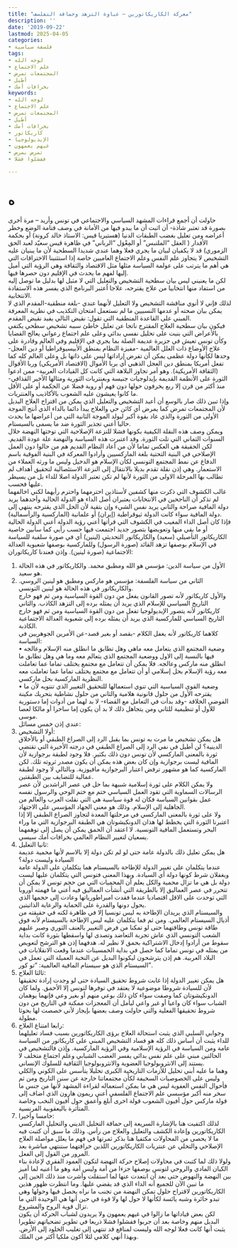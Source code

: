 ```yaml
---
title: "معركة الكاريكاتورين – غباوة التزهد وحماقة التفلسف"
description: ''
date: '2019-09-22'
lastmod: 2025-04-05
categories:
- فلسفة سياسية
tags:
- لوجه الله
- علم الاجتماع
- المجتمعات تمرض
- أطيل
- بخرافات أمك
keywords:
- لوجه الله
- علم الاجتماع
- المجتمعات تمرض
- أطيل
- بخرافات أمك
- كاريكاتور
- الإيديولوجيا
- غيهم يعمهون
- تمرض يمرض
- ففشلوا فشلا

---
```

# **ه**

حاولت أن أجمع قراءات المشهد السياسي والاجتماعي في تونس وأريد – مرة أخرى بصورة قد تعتبر شاذة- أن اثبت أن ما يبدو فيها من الأمانة في وصف قتامة الوضع وخطر أعراضه ومن تعليل بغضب الطبقات الدنيا (هستيريا قيس: الاستاذ خالد كرونة) أو بحكمة الأقدار ( العقل “الملتبس” أو المِعْوَل “الرباني” في ظاهرة قيس سعيّد لعبد الحق الزموري) قد لا يكفيان لبيان ما يجري فعلا وهما عندي شديدا السطحية لأن ما يبنيان عليه التشخيص لا يتجاوز علم النفس وعلم الاجتماع العاميين خاصة إذا استثنينا الاختراقات التي هي أهم ما يترتب على عولمة السياسة مثلها مثل الاقتصاد والثقافة وهي الرؤية التي أميل إليها لفهم ما يحدث في الإقليم دون حصرها فيها.  
لكن ما يعنيني ليس بيان سطحية التشخيص والتعليل التي لا مثيل لها بدليل ما توصل إليه من استفاد منها انتخابيا من علاج يقترحه، علاجا اُعتبر البرنامج الذي يفسر هذه الاستفادة الانتخابية.  
لذلك فإني لا أنوي مناقشة التشخيص ولا التعليل لأنهما عندي -بلغة منطقية-المقدم الذي لا يمكن بيان صحته أو عدمها النسبيين ما لم نستعمل امتحان التكذيب في نظرية المعرفة المبني على القاعدة المنطقية التي تقول: نقيض التالي يفيد نقيض المقدم.  
فيكون بيان سطحية العلاج المقترح ناتجا عن تعليل خاطئ سببه تشخيص سطحي يكتفي بالأعراض التي بنيت على تحليل نفسي بدائي وعلى علم اجتماع رعواني يعالج القضايا وكأن تونس تعيش في جزيرة عديمة الصلة بما يجري في الإقليم وفي العالم وقادرة على علاج الأوضاع ذات العلل العالمية -مفيزة النظام بمنطق الأبيسيوقراطيا أو دين العجل-وحدها لكأنها دولة عظمى يمكن أن تفرض إراداتها ليس على ذاتها بل وعلى العالم كله كما تفعل أمريكا بمنطق دين العجل الذهبي أي بربا الأموال (الاقتصاد الأمريكي) وربا الأقوال (الثقافة الأمريكية). وهو أمر تجاوز البلاهة التي كانت كل القيادات العربية- ممن ادعوا الثورة على الأنظمة القديمة بإيدلوجيات جنيسة وبعنتريات الثورية ومثالها الأخير القذافي- منذ أكثر من قرن إلا ربع يخرفون حولها دون فهم أو روية فضلا عن الحكمة أو على الأقل ما كانوا يعيشون عليه الشعوب بالأكاذيب والعنتريات.  
وإذا تبين ذلك صار بالوسع أن أعيد التشخيص والتعليل الذي يمكن من اقتراح العلاج البديل لأن المجتمعات تمرض كما يمرض أي كائن حي والعلاج يبدأ دائما بالداء الذي أنتج الموجة الأولى من الثورة والذي عاد بقوة أكبر ليولد الموجة الثانية التي من أعراضها ما يحدث حاليا أعني تجذير الثورة ضد ما يسمى بالسيستام.  
ويمكن وصف هذه النقلة الكيفية بكونها فشلا للنزعة الإصلاحية التي توختها النهضة خلال السنوات الثماني التي تلت الثورة. وقد اعتبرت هذه السياسة والنهضة علة عودة القديم. لكن الحقيقة هي العكس تماما لأن من أعاد النظام القديم هم من حالوا دون العمل الإصلاحي في البنية التحتية بلغة الماركسيين وأرادوا المعركة في البنية الفوقية باسم الدفاع عن نمط المجتمع التونسي لكأن الإسلام هو الدخيل وليس ما ورثه العملاء من الاستعمار. وهي إذن نقلة تقدم بديلا بالانتقال إلى النزعة الاستئصالية لتحقيق أهداف لم تطالب بها المرحلة الاولى من الثورة لأنها لم تكن تعتبر الدولة اصلا للداء بل من يسيطر عليها فحسب.  
غالب الكشوف التي ذكرت منها كشفين لأستاذين احترمهما واحترم رأيهما لكني اخالفهما لم تذكر أن الناجحين في الانتخابات يعتبران أصل الداء هو الدولة الحالية وأحدهما يريد دولة المافية صراحة والثاني يريد نفس الشيء وإن بتقية لأن الحل الذي يقترحه ينتهي إلى دولة المافية سواء كانت الدولة ثيوقراطية (إيران) أو علمانية (الماركسية والرأسمالية).  
فإذا كان أصل الداء المغيب في الكشوف التي قرأتها أعني رؤية الدولة أعني الدولة الحالية أو ما بقي منها وتعويضها بتصور جديد اجتمعت فيها حسب رأيي كما سأبين خاصية الكاريكاتور التأصيلي (سعيد) والكاريكاتور التحديثي (لينين) أي في صورة سلفية للسياسة في الإسلام بوصفها تزهد القائد (صورة الرسول) وللماركسية بوصفها شعبوية العدالة الاجتماعية (صورة لينين). وإذن فعندنا كاريكاتوران:  
1. الأول من سياسة الدين: مؤسس هو الله ومطبق محمد. والكاريكاتور في هذه الحالة هو سعيد.  
2. الثاني من سياسة الفلسفة: مؤسس هو ماركس ومطبق هو لينين الروسي. والكاريكاتور في هذه الحالة هو لينين التونسي.  
والأول كاريكاتور لأنه تصور القانون يفعل من دون القوة السياسية ومن ثم فهو خارج التاريخ السياسي للإسلام الذي يريد أن يمثله برده إلى التزهد الكاذب. والثاني كاريكاتور لأنه يتصور الإيديولوجيا تفعل من دون القوة السياسية ومن ثم فهو خارج التاريخ السياسي للماركسية الذي يريد أن يمثله برده إلى شعبوية العدالة الاجتماعية الكاذبة.  
كلاهما كاريكاتور لأنه يغفل الكلام -بقصد أو بغير قصد-عن الأمرين الجوهريين في السياسة:  
• وضعية المجتمع الذي يتعامل معه ماهي وهل تطابق ما انطلق منه الإسلام وعالجه فيها بالنسبة إلى الاول ووضعية المجتمع الذي يتعالم معه وما هي وهل تطابق ما انطلق منه ماركس وعالجه. فلا يمكن أن تتعامل مع مجتمع يختلف تماما عما تعاملت معه رؤية الإسلام بحل إسلامي أو أن تتعامل مع مجتمع يختلف تماما عما تعاملت معه النظرية الماركسية بحل ماركسي.  
• وضعية القوى السياسية التي تنوي استعمالها للتحقيق التغيير الذي تنتويه لأن ما يقترحه الأول من حلول قانونية هلامية والثاني من حلول نشاطية بتحريك مكينة الفوضى الخلاقة -وقد بدأت في التعامل مع القضاء- لا بد لهما من أدوات إما دستورية للأول أو تنظيمية للثاني ومن يتجاهل ذلك لا بد أن يكون إما ساحرا أو مالكا لعصا موسى.  
عندي إذن خمس مسائل:  
1. أولا التشخيص:  
هل يمكن تشخيص ما مرت به تونس بما يقبل الرد إلى الصراع الطبقي أو بالأخلاق الدينية؟ لن أطيل في نفي الرد إلى الصراع الطبقي في درجته الأخيرة التي تقتضي ثورة بالمعنى الماركسي لأن تونس دون ذلك بكثير. فلا وجود لطبقة برجوازية لأن المافية ليست برجوازية وإن كان بعض هذه يمكن أن يكون مصدر ثروته تلك. لكن الماركسية كما هو مشهور ترفض اعتبار البرجوازية مافيوزية. وبالتالي لا وجود لطبقة عمالية للتضايف بين الطبقتين.  
ولا يمكن الكلام على ثورة إسلامية شبيهة بما حل في عصر الراشدين لأن عصر الرسالات السماوية التي تقود العمل السياسي ختم مع ختم الوحي والرسول نفسه عمل بقوانين السياسة فكان له قوة سياسية هي التي نقلت العرب والعالم من الجاهلية إلى الإسلام. وذلك هو معنى الجهاد المؤسس على الاجتهاد.  
ولا على ثورة بالمعنى الماركسي في مرحلتها المعدة لتجاوز الصراع الطبقي إلا إذا اعتبرنا الثورة التي يخطط لها هذان الدونكيشوتان هي الطبقة البرجوازية التي ما وراء البحر وتستعمل المافية التونسية. لا اعتقد أن الحمق يمكن أن يصل إلى توهمهما يسعيان لتغيير النظام العالمي بخرافات أمك سيسي.  
2. ثانيا التعليل:  
هل يمكن تعليل ذلك بالدولة عامة حتى لو لم تكن دولة إلا بالاسم لأنها محمية عديمة السيادة وليست دولة؟  
عندما يتكلمان على تغيير الدولة للإطاحة بالسيستام هما يتكلمان على الدولة عامة ويغفلان شرط كونها دولة أي السيادة. وبهذا المعنى فتونس التي يتكلمان عليها ليست دولة بل هي ما تزال محمية والكل يعلم أن المحميات التي من حجم تونس لا يمكن أن تتحرر في عصر العماليق إلا بالطريقة التي أنشأت العماليق فيه أعني ما فهمته أوروبا التي توحدت على الاقل اقتصاديا عندما فقدت امبراطورياتها وعادت إلى حجمها الذي يحول دونها والقدرة على الحماية والرعاية الذاتيتين.  
والسيستام الذي يريدان الإطاحة به ليس تونسيا إلا في ظاهرة لكنه في حقيقته من أذيال السيستام العالمي. ومن ثم فما يتكلمان عليه ليس الإطاحة بالسيستام لأنه فوق طاقة تونس وطاقتهما حتى لو تمكنا من فرض التغيير بالعنف الثوري وصبر عليهم الشعب التونسي الذي عاش تجربة التعاضد وتصدى لها واسقطها بثورة كانت بداية سقوط من أرادوا إدخال الاشتراكية بحمق لا نظير له. هدفهما إذن هو الترشح لتعويص من يمثله في تونس تماما كما حصل في بداية الخمسينات عندما وقعت الانقلابات في البلاد العربية. هم إذن يترشحون ليكونوا البديل عن النخبة العميلة التي تعمل في السيستام الذي هو سيستام المافية العالمية: “تو كور”.  
3. ثالثا العلاج:  
هل يمكن تغيير الدولة إذا غابت شروط تحقيق السيادة حتى لو وجدت إرادة تحقيقها لأن للسيادة شروطا موضوعية لا يعتقد في توفرها لتونس إلا الأحمق. ولما كان الدونكيشوتان كما وصفت سواء كان ذلك بوعي منهم أو بغير وعي فإنهما يوهمان الشباب سواء كان واعيا أو غير واعي ليأمل أن المعجزات ممكنة في التاريخ من دون شروط تحقيقها الفعلية والتي حاولت وصف بعضها بإيجاز لأني خصصت لها بحوثا مطولة.  
4. رابعا امتناع العلاج:  
وجوابي السلبي الذي يثبت استحالة العلاج برؤى الكاريكاتورين بسبب فساد تعليلهما للداء يثبت أن أساس ذلك كله هو فساد التشخيص المبني على كاريكاتور من السياسة عامة ومن السياسة في الرؤية الإسلامية وفي الرؤية الماركسية. وإذن فالتشخيص في الحالتين مبني على علم نفس بدائي يفسر الغضب الشبابي وعلم اجتماع متخلف لا يستند إلى الانثروبولوجيا العضوية والانثروبولوجيا الثقافية للسلوك الإنساني.  
وهما ما عليه أبني تحليل للأزمات التاريخية الكبرى تحليلا يتأسس على الكوني والكلي وليس على الخصوصيات السخيفة لكأن مجتمعاتنا خارجة عن سنن التاريخ ومن ثم فأحوال النفس العفوية ليس هي ما يمكن استعماله لقراءة المشهد لأنها من جنس ما سخر منه أكبر مؤسسي علم الاجتماع الفلسفي أعني ريمون هارون الذي اضاف إلى قولة ماركس حول أفيون الشعوب قولة اخرى أبلغ وأعمق حول أفيون النخب وخاصة المتأثرة باليعقوبية الفرنسية.  
5. خامسا وأخيرا:  
لذلك اكتفيت هنا بالإشارة السريعة إلى حماقة التحليل الديني والتحليل الماركسي الكاريكاتورين وإعادة الكشف والتعليل والعلاج من رأس. وذلك ما سبق أن كتبت فيه ما لا يحصى من المحاولات مكتفيا هنا بذكر ثمرتها في فهم ما يعلل مواصلة العلاج الإصلاحي والتخلي عن عنتريات الكاريكاتورين اللذين خرافتهما ستنتهي مباشرة بعد المرور من القول إلى الفعل.  
ولولا ذلك لما كتبت في محاولات إصلاح حركة النهضة لتكون العمود الفقري لإعادة بناء الكيان المادي والروحي لتونس بوصفها جزءا من أمة وليس أمة وهو ما أعنيه لما أميز بين النهضة والنهوض حتى بعد أن ابتعدت عنها لما استقلت وأشرت منذ ذلك الحين إلى ما تبين الآن للجميع أنه الداء الذي قد يقضي عليها. وما انتظرت ظهور هذين الكاريكاتورين لاقتراح حلول تمكن النهضة من تجنب ما نراه يحصل فيها وحولها وهي تبدو حائرة وشبه يائسة لكأنها لا حول لها ولا قوة في حين أنها هي الوحيدة التي ما تزال قوية الروح والمشروع.  
لكن بعض قياداتها ما زالوا في غيهم يعمهون ولا يريدون لشباب الحركة أن يكون البديل منهم وخاصة بعد أن جربوا ففشلوا فشلا ذريعا في تطوير تضحياتهم تطويرا يثبت أنها كانت فعلا لوجه الله وليست لمنافع قد تنتهي إلى تغليب الخلود إلى الأرض. وبهذا أنهي كلامي لئلا أكون ملكيا أكثر من الملك.

###
